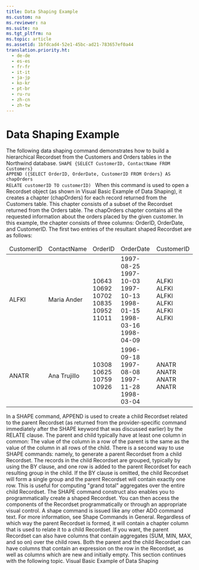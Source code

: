 ```yaml
---
title: Data Shaping Example
ms.custom: na
ms.reviewer: na
ms.suite: na
ms.tgt_pltfrm: na
ms.topic: article
ms.assetid: 1bfdcad4-52e1-45bc-ad21-783657ef0a44
translation.priority.ht: 
  - de-de
  - es-es
  - fr-fr
  - it-it
  - ja-jp
  - ko-kr
  - pt-br
  - ru-ru
  - zh-cn
  - zh-tw
---
```

# Data Shaping Example
<?xml version="1.0" encoding="utf-8"?>
<developerReferenceWithoutSyntaxDocument xmlns="http://ddue.schemas.microsoft.com/authoring/2003/5" xmlns:xlink="http://www.w3.org/1999/xlink" xmlns:xsi="http://www.w3.org/2001/XMLSchema-instance" xsi:schemaLocation="http://ddue.schemas.microsoft.com/authoring/2003/5 http://dduestorage.blob.core.windows.net/ddueschema/developer.xsd">
  <introduction>
    <para>The following data shaping command demonstrates how to build a hierarchical <legacyBold>Recordset</legacyBold> from the <legacyBold>Customers</legacyBold> and <legacyBold>Orders</legacyBold> tables in the Northwind database.</para>
    <code>SHAPE {SELECT CustomerID, ContactName FROM Customers} 
APPEND ({SELECT OrderID, OrderDate, CustomerID FROM Orders} AS chapOrders 
RELATE customerID TO customerID) </code>
    <para>When this command is used to open a <legacyBold>Recordset</legacyBold> object (as shown in <legacyLink xlink:href="d95dd499-19e2-4ce7-b16e-f56a04a9519c">Visual Basic Example of Data Shaping</legacyLink>), it creates a chapter (<legacyBold>chapOrders</legacyBold>) for each record returned from the <legacyBold>Customers</legacyBold> table. This chapter consists of a subset of the <legacyBold>Recordset</legacyBold> returned from the <legacyBold>Orders</legacyBold> table. The <legacyBold>chapOrders</legacyBold> chapter contains all the requested information about the orders placed by the given customer. In this example, the chapter consists of three columns: <legacyBold>OrderID</legacyBold>, <legacyBold>OrderDate</legacyBold>, and <legacyBold>CustomerID</legacyBold>. </para>
    <para>The first two entries of the resultant shaped <legacyBold>Recordset</legacyBold> are as follows:</para>
    <table xmlns:caps="http://schemas.microsoft.com/build/caps/2013/11">
      <thead>
        <tr>
          <TD>
            <para>CustomerID</para>
          </TD>
          <TD>
            <para>ContactName</para>
          </TD>
          <TD>
            <para>OrderID</para>
          </TD>
          <TD>
            <para>OrderDate</para>
          </TD>
          <TD>
            <para>CustomerID</para>
          </TD>
        </tr>
      </thead>
      <tbody>
        <tr>
          <TD>
            <para>ALFKI</para>
          </TD>
          <TD>
            <para>Maria Ander</para>
          </TD>
          <TD>
            <para>10643</para>
            <para>10692</para>
            <para>10702</para>
            <para>10835</para>
            <para>10952</para>
            <para>11011</para>
          </TD>
          <TD>
            <para>1997-08-25</para>
            <para>1997-10-03</para>
            <para>1997-10-13</para>
            <para>1998-01-15</para>
            <para>1998-03-16</para>
            <para>1998-04-09</para>
          </TD>
          <TD>
            <para>ALFKI</para>
            <para>ALFKI</para>
            <para>ALFKI</para>
            <para>ALFKI</para>
            <para>ALFKI</para>
            <para>ALFKI</para>
          </TD>
        </tr>
        <tr>
          <TD>
            <para>ANATR</para>
          </TD>
          <TD>
            <para>Ana Trujillo</para>
          </TD>
          <TD>
            <para>10308</para>
            <para>10625</para>
            <para>10759</para>
            <para>10926</para>
          </TD>
          <TD>
            <para>1996-09-18</para>
            <para>1997-08-08</para>
            <para>1997-11-28</para>
            <para>1998-03-04</para>
          </TD>
          <TD>
            <para>ANATR</para>
            <para>ANATR</para>
            <para>ANATR</para>
            <para>ANATR</para>
          </TD>
        </tr>
      </tbody>
    </table>
    <para>In a SHAPE command, APPEND is used to create a child <legacyBold>Recordset</legacyBold> related to the parent <legacyBold>Recordset</legacyBold> (as returned from the provider-specific command immediately after the SHAPE keyword that was discussed earlier) by the RELATE clause. The parent and child typically have at least one column in common: The value of the column in a row of the parent is the same as the value of the column in all rows of the child.</para>
    <para>There is a second way to use SHAPE commands: namely, to generate a parent <legacyBold>Recordset</legacyBold> from a child <legacyBold>Recordset</legacyBold>. The records in the child <legacyBold>Recordset</legacyBold> are grouped, typically by using the BY clause, and one row is added to the parent <legacyBold>Recordset</legacyBold> for each resulting group in the child. If the BY clause is omitted, the child <legacyBold>Recordset</legacyBold> will form a single group and the parent <legacyBold>Recordset</legacyBold> will contain exactly one row. This is useful for computing "grand total" aggregates over the entire child <legacyBold>Recordset</legacyBold>.</para>
    <para>The SHAPE command construct also enables you to programmatically create a shaped <legacyBold>Recordset</legacyBold>. You can then access the components of the <legacyBold>Recordset</legacyBold> programmatically or through an appropriate visual control. A shape command is issued like any other ADO command text. For more information, see <legacyLink xlink:href="1fac7831-a187-4b15-9b43-aad380c5556c">Shape Commands in General</legacyLink>. </para>
    <para>Regardless of which way the parent <legacyBold>Recordset</legacyBold> is formed, it will contain a chapter column that is used to relate it to a child <legacyBold>Recordset</legacyBold>. If you want, the parent <legacyBold>Recordset</legacyBold> can also have columns that contain aggregates (SUM, MIN, MAX, and so on) over the child rows. Both the parent and the child <legacyBold>Recordset</legacyBold> can have columns that contain an expression on the row in the <legacyBold>Recordset</legacyBold>, as well as columns which are new and initially empty.</para>
    <para>This section continues with the following topic.  </para>
    <list class="bullet">
      <listItem>
        <para>
          <legacyLink xlink:href="d95dd499-19e2-4ce7-b16e-f56a04a9519c">Visual Basic Example of Data Shaping</legacyLink>
        </para>
      </listItem>
    </list>
  </introduction>
  <relatedTopics />
</developerReferenceWithoutSyntaxDocument>
